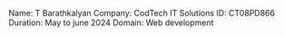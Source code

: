 Name: T Barathkalyan
Company: CodTech IT Solutions
ID: CT08PD866
Duration: May to june 2024
Domain: Web development

